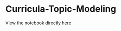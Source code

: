 # Curricula-Topic-Modeling

View the notebook directly [here](https://danyulll.github.io/Curricula-Topic-Modeling/)
